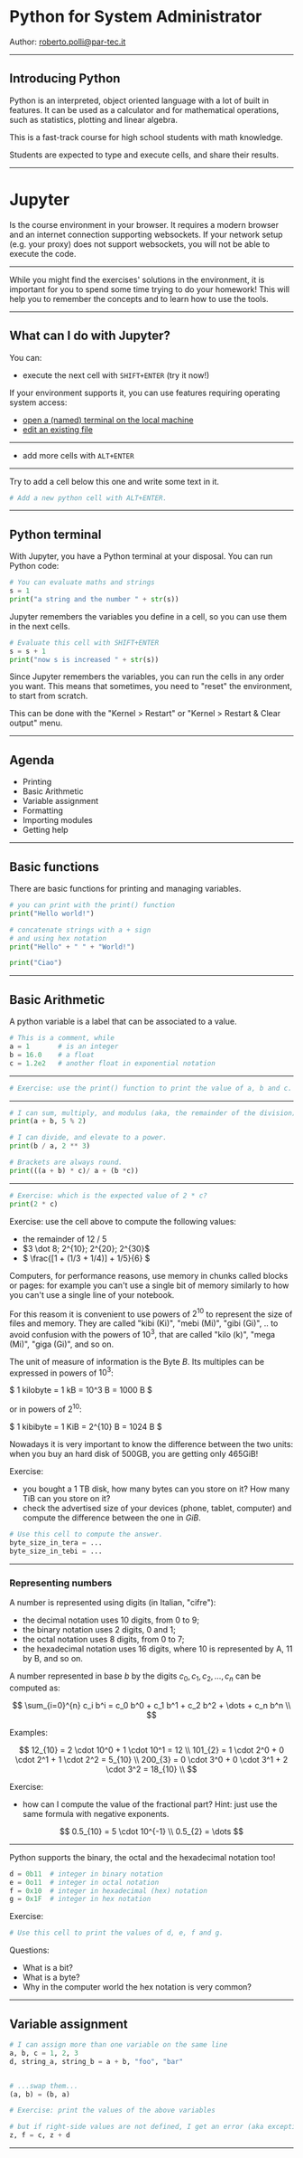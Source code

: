 # Python for System Administrator

 Author: <roberto.polli@par-tec.it>

---

## Introducing Python

Python is an interpreted, object oriented language with
a lot of built in features.
It can be used as a calculator and for  mathematical operations,
such as statistics, plotting and linear algebra.

This is a fast-track course for high school students with math knowledge.

Students are expected to type and execute cells, and share their results.

---

# Jupyter

Is the course environment in your browser.
It requires a modern browser and an internet connection supporting
websockets. If your network setup (e.g. your proxy)
does not support websockets, you will not be able to
execute the code.

---

While you might find the exercises' solutions in the environment,
it is important for you to spend some time trying to do your homework!
This will help you to remember the concepts and to learn how to use the tools.

---

## What can I do with Jupyter?

You can:

- execute the next cell with `SHIFT+ENTER` (try it now!)

If your environment supports it, you can use features requiring
operating system access:

- [open a (named) terminal on the local machine](/terminals/example)
- [edit an existing file](/edit/notebooks/untitled.txt)

---

- add more cells with `ALT+ENTER`

----

Try to add a cell below this one and write some text in it.

```python
# Add a new python cell with ALT+ENTER.
```

---

## Python terminal

With Jupyter, you have a Python terminal at your disposal.
You can run Python code:

```python
# You can evaluate maths and strings
s = 1
print("a string and the number " + str(s))
```

Jupyter remembers the variables you define in a cell, so you can use them in the next cells.

```python
# Evaluate this cell with SHIFT+ENTER
s = s + 1
print("now s is increased " + str(s))
```

Since Jupyter remembers the variables, you can run the cells in any order you want.
This means that sometimes, you need to "reset" the environment, to start from scratch.

This can be done with the "Kernel > Restart" or "Kernel > Restart & Clear output" menu.

----

## Agenda

- Printing
- Basic Arithmetic
- Variable assignment
- Formatting
- Importing modules
- Getting help

---

## Basic functions

There are basic functions for printing and
managing variables.

```python
# you can print with the print() function
print("Hello world!")
```

```python
# concatenate strings with a + sign
# and using hex notation
print("Hello" + " " + "World!")
```

```python
print("Ciao")
```

---

## Basic Arithmetic

A python variable is a label that can be associated to a value.

```python
# This is a comment, while
a = 1       # is an integer
b = 16.0    # a float
c = 1.2e2   # another float in exponential notation
```

----

```python
# Exercise: use the print() function to print the value of a, b and c.

```

----

```python
# I can sum, multiply, and modulus (aka, the remainder of the division).
print(a + b, 5 % 2)
```

```python
# I can divide, and elevate to a power.
print(b / a, 2 ** 3)
```

```python
# Brackets are always round.
print(((a + b) * c)/ a + (b *c))
```

----

```python
# Exercise: which is the expected value of 2 * c?
print(2 * c)
```

Exercise: use the cell above to compute the following values:

- the remainder of 12 / 5
- $3 \dot 8; 2^{10}; 2^{20}; 2^{30}$
- $ \frac{[1 + (1/3 + 1/4)] + 1/5}{6} $

Computers, for performance reasons, use memory in chunks called blocks or pages:
for example you can't use a single bit of memory similarly to how you can't
use a single line of your notebook.

For this reasom it is convenient to use powers of $2^{10}$ to represent the size of files and memory.
They are called "kibi (Ki)", "mebi (Mi)", "gibi (Gi)", .. to avoid confusion with the powers of $10^{3}$, that are called
"kilo (k)", "mega (Mi)", "giga (Gi)", and so on.

The unit of measure of information is the Byte $B$.
Its multiples can be expressed in powers of $10^3$:

$
1 kilobyte = 1 kB = 10^3 B = 1000 B
$

or in powers of $2^{10}$:

$
1 kibibyte = 1 KiB = 2^{10} B = 1024 B
$

Nowadays it is very important to know the difference between the two units:
when you buy an hard disk of 500GB, you are getting only 465GiB!

Exercise:

- you bought a 1 TB disk, how many bytes can you store on it?
  How many TiB can you store on it?
- check the advertised size of your devices (phone, tablet, computer)
  and compute the difference between the one in $GiB$.

```python
# Use this cell to compute the answer.
byte_size_in_tera = ...
byte_size_in_tebi = ...
```

---

### Representing numbers

A number is represented using digits (in Italian, "cifre"):

- the decimal notation uses 10 digits, from 0 to 9;
- the binary notation uses 2 digits, 0 and 1;
- the octal notation uses 8 digits, from 0 to 7;
- the hexadecimal notation uses 16 digits, where 10 is represented by A, 11 by B, and so on.

A number
represented in base $b$
by the digits $c_0, c_1, c_2, \dots, c_n$
can be computed as:

$$
\sum_{i=0}^{n} c_i b^i = c_0 b^0 + c_1 b^1 + c_2 b^2 + \dots + c_n b^n \\
$$

Examples:

$$
12_{10} = 2 \cdot 10^0 + 1 \cdot 10^1 = 12 \\
101_{2} = 1 \cdot 2^0 + 0 \cdot 2^1 + 1 \cdot 2^2 = 5_{10} \\
200_{3} = 0 \cdot 3^0 + 0 \cdot 3^1 + 2 \cdot 3^2 = 18_{10} \\
$$

Exercise:

- how can I compute the value of the fractional part? Hint: just use the same formula with negative exponents.

$$
0.5_{10} = 5 \cdot 10^{-1} \\
0.5_{2} = \dots
$$

----

Python supports the binary, the octal and the hexadecimal notation too!

```python
d = 0b11  # integer in binary notation
e = 0o11  # integer in octal notation
f = 0x10  # integer in hexadecimal (hex) notation
g = 0x1F  # integer in hex notation
```

Exercise:

```python
# Use this cell to print the values of d, e, f and g.
```

Questions:

- What is a bit?
- What is a byte?
- Why in the computer world the hex notation is very common?

---

## Variable assignment

```python
# I can assign more than one variable on the same line
a, b, c = 1, 2, 3
d, string_a, string_b = a + b, "foo", "bar"
```

```python

# ...swap them...
(a, b) = (b, a)
```

```python
# Exercise: print the values of the above variables
```

```python
# but if right-side values are not defined, I get an error (aka exception)
z, f = c, z + d
```

---
